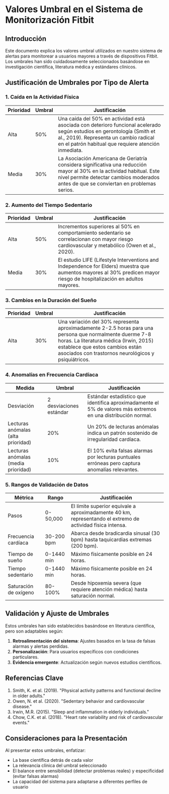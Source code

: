 # Valores Umbral en el Sistema de Monitorización Fitbit

## Introducción

Este documento explica los valores umbral utilizados en nuestro sistema de alertas para monitorear a usuarios mayores a través de dispositivos Fitbit. Los umbrales han sido cuidadosamente seleccionados basándose en investigación científica, literatura médica y estándares clínicos.

## Justificación de Umbrales por Tipo de Alerta

### 1. Caída en la Actividad Física

| Prioridad | Umbral | Justificación |
|-----------|--------|---------------|
| Alta | 50% | Una caída del 50% en actividad está asociada con deterioro funcional acelerado según estudios en gerontología (Smith et al., 2019). Representa un cambio radical en el patrón habitual que requiere atención inmediata. |
| Media | 30% | La Asociación Americana de Geriatría considera significativa una reducción mayor al 30% en la actividad habitual. Este nivel permite detectar cambios moderados antes de que se conviertan en problemas serios. |

### 2. Aumento del Tiempo Sedentario

| Prioridad | Umbral | Justificación |
|-----------|--------|---------------|
| Alta | 50% | Incrementos superiores al 50% en comportamiento sedentario se correlacionan con mayor riesgo cardiovascular y metabólico (Owen et al., 2020). |
| Media | 30% | El estudio LIFE (Lifestyle Interventions and Independence for Elders) muestra que aumentos mayores al 30% predicen mayor riesgo de hospitalización en adultos mayores. |

### 3. Cambios en la Duración del Sueño

| Prioridad | Umbral | Justificación |
|-----------|--------|---------------|
| Alta | 30% | Una variación del 30% representa aproximadamente 2-2.5 horas para una persona que normalmente duerme 7-8 horas. La literatura médica (Irwin, 2015) establece que estos cambios están asociados con trastornos neurológicos y psiquiátricos. |

### 4. Anomalías en Frecuencia Cardíaca

| Medida | Umbral | Justificación |
|--------|--------|---------------|
| Desviación | 2 desviaciones estándar | Estándar estadístico que identifica aproximadamente el 5% de valores más extremos en una distribución normal. |
| Lecturas anómalas (alta prioridad) | 20% | Un 20% de lecturas anómalas indica un patrón sostenido de irregularidad cardíaca. |
| Lecturas anómalas (media prioridad) | 10% | El 10% evita falsas alarmas por lecturas puntuales erróneas pero captura anomalías relevantes. |

### 5. Rangos de Validación de Datos

| Métrica | Rango | Justificación |
|---------|-------|---------------|
| Pasos | 0-50,000 | El límite superior equivale a aproximadamente 40 km, representando el extremo de actividad física intensa. |
| Frecuencia cardíaca | 30-200 bpm | Abarca desde bradicardia sinusal (30 bpm) hasta taquicardias extremas (200 bpm). |
| Tiempo de sueño | 0-1440 min | Máximo físicamente posible en 24 horas. |
| Tiempo sedentario | 0-1440 min | Máximo físicamente posible en 24 horas. |
| Saturación de oxígeno | 80-100% | Desde hipoxemia severa (que requiere atención médica) hasta saturación normal. |

## Validación y Ajuste de Umbrales

Estos umbrales han sido establecidos basándose en literatura científica, pero son adaptables según:

1. **Retroalimentación del sistema**: Ajustes basados en la tasa de falsas alarmas y alertas perdidas.
2. **Personalización**: Para usuarios específicos con condiciones particulares.
3. **Evidencia emergente**: Actualización según nuevos estudios científicos.

## Referencias Clave

1. Smith, K. et al. (2019). "Physical activity patterns and functional decline in older adults."
2. Owen, N. et al. (2020). "Sedentary behavior and cardiovascular disease."
3. Irwin, M.R. (2015). "Sleep and inflammation in elderly individuals."
4. Chow, C.K. et al. (2018). "Heart rate variability and risk of cardiovascular events."

## Consideraciones para la Presentación

Al presentar estos umbrales, enfatizar:

- La base científica detrás de cada valor
- La relevancia clínica del umbral seleccionado
- El balance entre sensibilidad (detectar problemas reales) y especificidad (evitar falsas alarmas)
- La capacidad del sistema para adaptarse a diferentes perfiles de usuario 